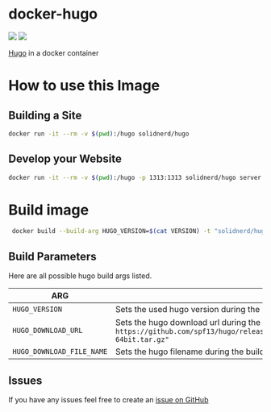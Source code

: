 docker-hugo
===========

[![](https://images.microbadger.com/badges/image/solidnerd/hugo.svg)](http://microbadger.com/images/solidnerd/hugo "Get your own image badge on microbadger.com") [![](https://images.microbadger.com/badges/commit/solidnerd/hugo.svg)](https://microbadger.com/images/solidnerd/hugo "Get your own commit badge on microbadger.com")

[Hugo](https://gohugo.io) in a docker container


# How to use this Image

## Building a Site

```bash
docker run -it --rm -v $(pwd):/hugo solidnerd/hugo
```
## Develop your Website

```bash
docker run -it --rm -v $(pwd):/hugo -p 1313:1313 solidnerd/hugo server --bind 0.0.0.0
```

# Build image

```bash
 docker build --build-arg HUGO_VERSION=$(cat VERSION) -t "solidnerd/hugo:$(cat VERSION)" .
```

## Build Parameters

Here are all possible hugo build args listed.

| ARG | Description |
|-----------|-------------|
| `HUGO_VERSION` | Sets the used hugo version during the build. Defaults to `0.17` |
| `HUGO_DOWNLOAD_URL` | Sets the hugo download url during the build. Defaults to `https://github.com/spf13/hugo/releases/download/v$HUGO_VERSION/hugo_"$HUGO_VERSION"_Linux-64bit.tar.gz"`  |
| `HUGO_DOWNLOAD_FILE_NAME` | Sets the hugo filename during the build. Defaults to `hugo.tar.gz` |

## Issues

If you have any issues feel free to create an [issue on GitHub](https://github.com/solidnerd/docker-hugo/issues)
